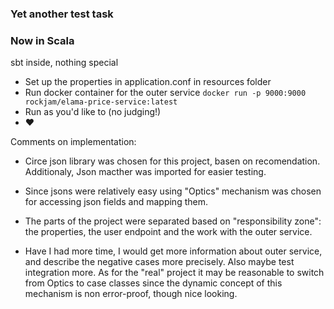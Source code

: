 ### Yet another test task

### Now in Scala

sbt inside, nothing special

- Set up the properties in application.conf in resources folder
- Run docker container for the outer service
`docker run -p 9000:9000 rockjam/elama-price-service:latest`
- Run as you'd like to (no judging!)
- :heart:


Comments on implementation:

- Circe json library was chosen for this project, basen on recomendation. Additionaly, Json macther was imported for easier testing. 
- Since jsons were relatively easy using "Optics" mechanism was chosen for accessing json fields and mapping them.
- The parts of the project were separated based on "responsibility zone": the properties, the user endpoint and the work with the outer service.

- Have I had more time, I would get more information about outer service, and describe the negative cases more precisely. Also maybe test integration more. As for the "real" project it may be reasonable to switch from Optics to case classes since the dynamic concept of this mechanism is non error-proof, though nice looking.
